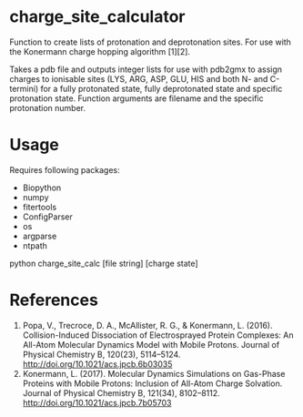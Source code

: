 # charge_site_calculator
Function to create lists of protonation and deprotonation sites. For use with the Konermann charge hopping algorithm [1][2].

Takes a pdb file and outputs integer lists for use with pdb2gmx to assign charges to ionisable sites (LYS, ARG, ASP, GLU, HIS and both N- and C-termini) for a fully protonated state, fully deprotonated state and specific protonation state. Function arguments are filename and the specific protonation number.

# Usage

Requires following packages:
- Biopython
- numpy
- fitertools
- ConfigParser
- os
- argparse
- ntpath

python charge_site_calc [file string] [charge state]


# References 

1) Popa, V., Trecroce, D. A., McAllister, R. G., & Konermann, L. (2016). Collision-Induced Dissociation of Electrosprayed Protein Complexes: An All-Atom Molecular Dynamics Model with Mobile Protons. Journal of Physical Chemistry B, 120(23), 5114–5124. http://doi.org/10.1021/acs.jpcb.6b03035
2) Konermann, L. (2017). Molecular Dynamics Simulations on Gas-Phase Proteins with Mobile Protons: Inclusion of All-Atom Charge Solvation. Journal of Physical Chemistry B, 121(34), 8102–8112. http://doi.org/10.1021/acs.jpcb.7b05703
